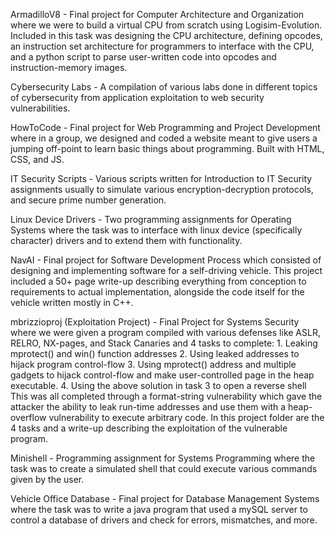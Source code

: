 ArmadilloV8 - Final project for Computer Architecture and Organization where we were to build a virtual CPU from scratch using Logisim-Evolution. Included in this task was designing the CPU architecture, defining opcodes, an instruction set architecture
  for programmers to interface with the CPU, and a python script to parse user-written code into opcodes and instruction-memory images.

Cybersecurity Labs - A compilation of various labs done in different topics of cybersecurity from application exploitation to web security vulnerabilities.

HowToCode - Final project for Web Programming and Project Development where in a group, we designed and coded a website meant to give users a jumping off-point to learn basic things about programming. Built with HTML, CSS, and JS.

IT Security Scripts - Various scripts written for Introduction to IT Security assignments usually to simulate various encryption-decryption protocols, and secure prime number generation.

Linux Device Drivers - Two programming assignments for Operating Systems where the task was to interface with linux device (specifically character) drivers and to extend them with functionality.

NavAI - Final project for Software Development Process which consisted of designing and implementing software for a self-driving vehicle. This project included a 50+ page write-up describing everything from conception to requirements to
  actual implementation, alongside the code itself for the vehicle written mostly in C++.

mbrizzioproj (Exploitation Project) - Final Project for Systems Security where we were given a program compiled with various defenses like ASLR, RELRO, NX-pages, and Stack Canaries and 4 tasks to complete: 
    1. Leaking mprotect() and win() function addresses
    2. Using leaked addresses to hijack program control-flow
    3. Using mprotect() address and multiple gadgets to hijack control-flow and make user-controlled page in the heap executable.
    4. Using the above solution in task 3 to open a reverse shell
  This was all completed through a format-string vulnerability which gave the attacker the ability to leak run-time addresses and use them with a heap-overflow vulnerability to execute arbitrary code. In this project folder are the 4 tasks and a write-up
    describing the exploitation of the vulnerable program.

Minishell - Programming assignment for Systems Programming where the task was to create a simulated shell that could execute various commands given by the user.

Vehicle Office Database - Final project for Database Management Systems where the task was to write a java program that used a mySQL server to control a database of drivers and check for errors, mismatches, and more.
